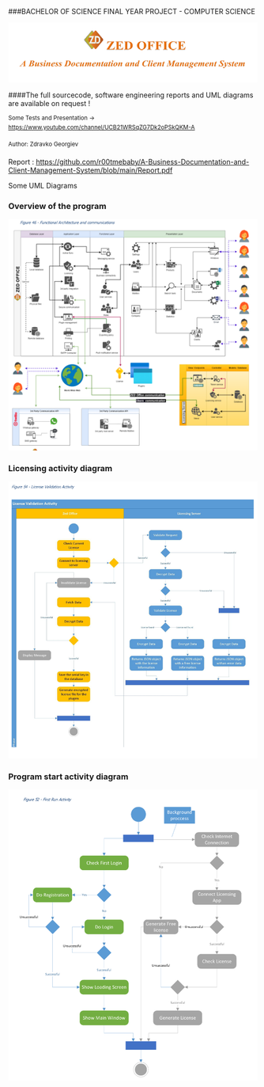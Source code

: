 
###BACHELOR OF SCIENCE FINAL YEAR PROJECT  - COMPUTER SCIENCE </h1>

![img.png](media/logo.png)

####The full sourcecode, software engineering reports and UML diagrams are available on request ! 

<sup>Some Tests and Presentation -> https://www.youtube.com/channel/UCB21WRSqZG7Dk2oPSkQKM-A</sup>

<sup>Author: Zdravko Georgiev </sup>

Report : https://github.com/r00tmebaby/A-Business-Documentation-and-Client-Management-System/blob/main/Report.pdf

Some UML Diagrams

### Overview of the program
![img.png](media/overal.png)

### Licensing activity diagram
![img.png](media/licensing.png)

### Program start activity diagram
![img.png](media/first.png)
